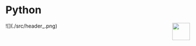 <!--   my-header-img -->
<html> 
<h1> Python </h1>
![](./src/header_.png) <a href="https://www.python.org/"><img                                          src="https://upload.wikimedia.org/wikipedia/commons/c/c3/Python-logo-notext.svg" align="right" height="48" width="48" ></a>




                                                                                                                                                                                                                                                                                                                                                                                                                                                                                                                                                                                                       
